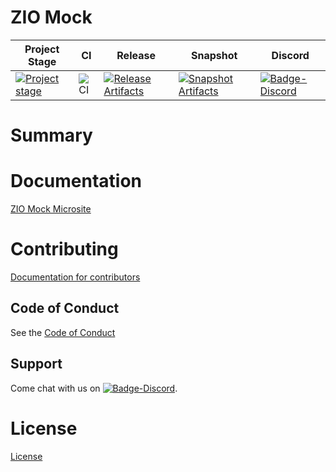 # ZIO Mock

| Project Stage | CI | Release | Snapshot | Discord |
| --- | --- | --- | --- | --- |
| [![Project stage][Badge-Stage]][Link-Stage-Page] | ![CI][Badge-CI] | [![Release Artifacts][Badge-SonatypeReleases]][Link-SonatypeReleases] | [![Snapshot Artifacts][Badge-SonatypeSnapshots]][Link-SonatypeSnapshots] | [![Badge-Discord]][Link-Discord] |

# Summary

# Documentation
[ZIO Mock Microsite](https://zio.github.io/zio-mock/)

# Contributing
[Documentation for contributors](https://zio.github.io/zio-mock/docs/about/about_contributing)

## Code of Conduct

See the [Code of Conduct](https://zio.github.io/zio-mock/docs/about/about_coc)

## Support

Come chat with us on [![Badge-Discord]][Link-Discord].


# License
[License](LICENSE)

[Badge-SonatypeReleases]: https://img.shields.io/nexus/r/https/oss.sonatype.org/dev.zio/zio-mock.12.svg "Sonatype Releases"
[Badge-SonatypeSnapshots]: https://img.shields.io/nexus/s/https/oss.sonatype.org/dev.zio/zio-mock.12.svg "Sonatype Snapshots"
[Badge-Discord]: https://img.shields.io/discord/629491597070827530?logo=discord "chat on discord"
[Badge-CI]: https://github.com/zio/zio-mock/workflows/CI/badge.svg
[Link-SonatypeReleases]: https://oss.sonatype.org/content/repositories/releases/dev/zio/zio-mock.12/ "Sonatype Releases"
[Link-SonatypeSnapshots]: https://oss.sonatype.org/content/repositories/snapshots/dev/zio/zio-mock.12/ "Sonatype Snapshots"
[Link-Discord]: https://discord.gg/2ccFBr4 "Discord"
[Badge-Stage]: https://img.shields.io/badge/Project%20Stage-Development-yellowgreen.svg
[Link-Stage-Page]: https://github.com/zio/zio/wiki/Project-Stages

